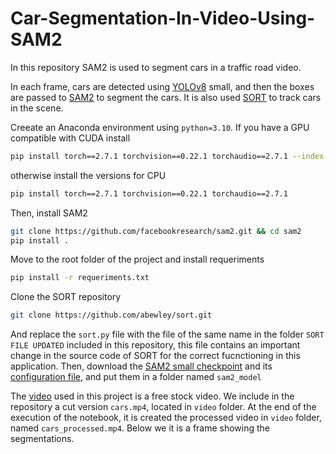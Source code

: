 # Car-Segmentation-In-Video-Using-SAM2

In this repository SAM2 is used to segment cars in a traffic road video. 



In each frame, cars are detected using [YOLOv8](https://docs.ultralytics.com/models/yolov8/) small, and then the boxes are passed to [SAM2](https://github.com/facebookresearch/sam2) to segment the cars. It is also used [SORT](https://github.com/abewley/sort) to track cars in the scene.

Creeate an Anaconda environment using `python=3.10`. If you have a GPU compatible with CUDA install

```bash
pip install torch==2.7.1 torchvision==0.22.1 torchaudio==2.7.1 --index-url https://download.pytorch.org/whl/cu118
```

otherwise install the versions for CPU

```bash
pip install torch==2.7.1 torchvision==0.22.1 torchaudio==2.7.1
```

Then, install SAM2

```bash
git clone https://github.com/facebookresearch/sam2.git && cd sam2
pip install .
```

Move to the root folder of the project and install requeriments

```bash
pip install -r requeriments.txt
```

Clone the SORT repository

```bash
git clone https://github.com/abewley/sort.git
```
And replace the `sort.py` file with the file of the same name in the folder `SORT FILE UPDATED` included in this repository, this file contains an important change in the source code of SORT for the correct fucnctioning in this application. Then, download the [SAM2 small checkpoint](https://dl.fbaipublicfiles.com/segment_anything_2/092824/sam2.1_hiera_small.pt) and its [configuration file](https://github.com/facebookresearch/sam2/blob/main/sam2/configs/sam2.1/sam2.1_hiera_s.yaml), and put them in a folder named `sam2_model`

The [video](https://www.youtube.com/watch?v=zOq2XdwHGT0) used in this project is a free stock video. We include in the repository a cut version `cars.mp4`, located in `video` folder. At the end of the execution of the notebook, it is created the processed video in `video` folder, named `cars_processed.mp4`. Below we it is a frame showing the segmentations.


